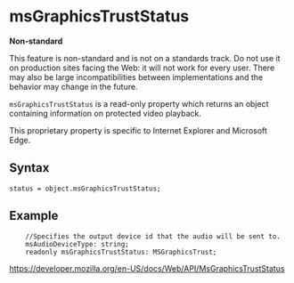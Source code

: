 # msGraphicsTrustStatus

**Non-standard**

This feature is non-standard and is not on a standards track. Do not use it on production sites facing the Web: it will not work for every user. There may also be large incompatibilities between implementations and the behavior may change in the future.

`msGraphicsTrustStatus` is a read-only property which returns an object containing information on protected video playback.

This proprietary property is specific to Internet Explorer and Microsoft Edge.

## Syntax

    status = object.msGraphicsTrustStatus;

## Example

        //Specifies the output device id that the audio will be sent to.
        msAudioDeviceType: string;
        readonly msGraphicsTrustStatus: MSGraphicsTrust;

<a href="https://developer.mozilla.org/en-US/docs/Web/API/MsGraphicsTrustStatus" class="_attribution-link">https://developer.mozilla.org/en-US/docs/Web/API/MsGraphicsTrustStatus</a>
